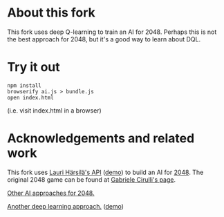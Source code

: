 # About this fork

This fork uses deep Q-learning to train an AI for 2048. Perhaps this is not the best approach for 2048, but it's a good way to learn about DQL.

# Try it out

```
npm install
browserify ai.js > bundle.js
open index.html
```

(i.e. visit index.html in a browser)

# Acknowledgements and related work

This fork uses [Lauri Härsilä's API](https://github.com/murgo/2048) ([demo](http://murgo.github.io/2048/)) to build an AI for [2048](http://gabrielecirulli.github.io/2048/). The original 2048 game can be found at [Gabriele Cirulli's page](https://github.com/gabrielecirulli/2048).

[Other AI approaches for 2048.](http://stackoverflow.com/questions/22342854/what-is-the-optimal-algorithm-for-the-game-2048/22389702#22389702)

[Another deep learning approach.](https://github.com/tjwei/2048-NN) ([demo](https://tjwei.github.io/2048-NN/))

